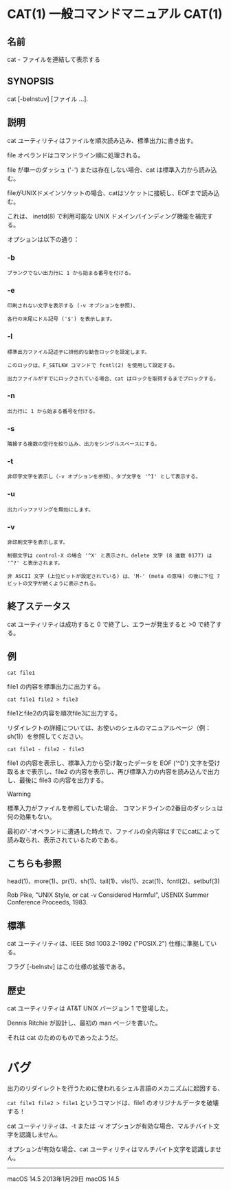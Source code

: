 # CAT(1) 一般コマンドマニュアル CAT(1)

## 名前
cat - ファイルを連結して表示する

## SYNOPSIS
cat [-belnstuv] [ファイル ...].

## 説明
cat ユーティリティはファイルを順次読み込み、標準出力に書き出す。

file オペランドはコマンドライン順に処理される。

file が単一のダッシュ ('-') または存在しない場合、cat は標準入力から読み込む。

fileがUNIXドメインソケットの場合、catはソケットに接続し、EOFまで読み込む。

これは、 inetd(8) で利用可能な UNIX ドメインバインディング機能を補完する。

オプションは以下の通り：

### -b
    ブランクでない出力行に 1 から始まる番号を付ける。

### -e
    印刷されない文字を表示する (-v オプションを参照)、

    各行の末尾にドル記号 ('$') を表示します。

### -l
    標準出力ファイル記述子に排他的な勧告ロックを設定します。

    このロックは、F_SETLKW コマンドで fcntl(2) を使用して設定する。

    出力ファイルがすでにロックされている場合、cat はロックを取得するまでブロックする。

### -n
    出力行に 1 から始まる番号を付ける。

### -s
    隣接する複数の空行を絞り込み、出力をシングルスペースにする。

### -t
    非印字文字を表示し（-v オプションを参照）、タブ文字を '^I' として表示する。

### -u
    出力バッファリングを無効にします。
### -v
    非印刷文字を表示します。

    制御文字は control-X の場合 '^X' と表示され、delete 文字 (8 進数 0177) は '^?' と表示されます。

    非 ASCII 文字 (上位ビットが設定されている) は、'M-' (meta の意味) の後に下位 7 ビットの文字が続くように表示される。

## 終了ステータス
cat ユーティリティは成功すると 0 で終了し、エラーが発生すると >0 で終了する。

## 例
    cat file1

file1 の内容を標準出力に出力する。

    cat file1 file2 > file3

file1とfile2の内容を順次file3に出力する。

リダイレクトの詳細については、お使いのシェルのマニュアルページ（例：sh(1)）を参照してください。

    cat file1 - file2 - file3

file1 の内容を表示し、標準入力から受け取ったデータを EOF ('^D') 文字を受け取るまで表示し、file2 の内容を表示し、再び標準入力の内容を読み込んで出力し、最後に file3 の内容を出力する。

> [!WARNING]
> 標準入力がファイルを参照していた場合、 コマンドラインの2番目のダッシュは何の効果もない。
> 
> 最初の'-'オペランドに遭遇した時点で、ファイルの全内容はすでにcatによって読み取られ、表示されているためである。

## こちらも参照
head(1)、more(1)、pr(1)、sh(1)、tail(1)、vis(1)、zcat(1)、fcntl(2)、setbuf(3)

Rob Pike, "UNIX Style, or cat -v Considered Harmful", USENIX Summer Conference Proceeds, 1983.

## 標準
cat ユーティリティは、IEEE Std 1003.2-1992 ("POSIX.2") 仕様に準拠している。

フラグ [-belnstv] はこの仕様の拡張である。

## 歴史
cat ユーティリティは AT&T UNIX バージョン 1 で登場した。

Dennis Ritchie が設計し、最初の man ページを書いた。

それは cat のためのものであったようだ。

# バグ
出力のリダイレクトを行うために使われるシェル言語のメカニズムに起因する、

`cat file1 file2 > file1` というコマンドは、file1 のオリジナルデータを破壊する！

cat ユーティリティは、-t または -v オプションが有効な場合、マルチバイト文字を認識しません。

オプションが有効な場合、cat ユーティリティはマルチバイト文字を認識しません。

---
macOS 14.5 2013年1月29日 macOS 14.5
